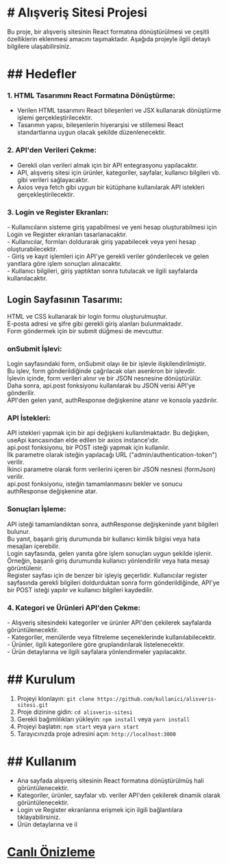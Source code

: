 <h1># Alışveriş Sitesi Projesi</h1>

Bu proje, bir alışveriş sitesinin React formatına dönüştürülmesi ve çeşitli özelliklerin eklenmesi amacını taşımaktadır. Aşağıda projeyle ilgili detaylı bilgilere ulaşabilirsiniz.

<h1>## Hedefler</h1>

<h3>1. HTML Tasarımını React Formatına Dönüştürme:</h3>

- Verilen HTML tasarımını React bileşenleri ve JSX kullanarak dönüştürme işlemi gerçekleştirilecektir.</br>
- Tasarımın yapısı, bileşenlerin hiyerarşisi ve stillemesi React standartlarına uygun olacak şekilde düzenlenecektir.</br>

<h3>2. API'den Verileri Çekme:</h3>

- Gerekli olan verileri almak için bir API entegrasyonu yapılacaktır.</br>
- API, alışveriş sitesi için ürünler, kategoriler, sayfalar, kullanıcı bilgileri vb. gibi verileri sağlayacaktır.</br>
- Axios veya fetch gibi uygun bir kütüphane kullanılarak API istekleri gerçekleştirilecektir.</br>

<h3>3. Login ve Register Ekranları:</h3>
   - Kullanıcıların sisteme giriş yapabilmesi ve yeni hesap oluşturabilmesi için Login ve Register ekranları tasarlanacaktır.</br>
   - Kullanıcılar, formları doldurarak giriş yapabilecek veya yeni hesap oluşturabilecektir.</br>
   - Giriş ve kayıt işlemleri için API'ye gerekli veriler gönderilecek ve gelen yanıtlara göre işlem sonuçları alınacaktır.</br>
   - Kullanıcı bilgileri, giriş yaptıktan sonra tutulacak ve ilgili sayfalarda kullanılacaktır.</br>

<h2>Login Sayfasının Tasarımı:</h2>

HTML ve CSS kullanarak bir login formu oluşturulmuştur.</br>
E-posta adresi ve şifre gibi gerekli giriş alanları bulunmaktadır.</br>
Form göndermek için bir submit düğmesi de mevcuttur.</br>

<h3>onSubmit İşlevi:</h3>

Login sayfasındaki form, onSubmit olayı ile bir işlevle ilişkilendirilmiştir.</br>
Bu işlev, form gönderildiğinde çağrılacak olan asenkron bir işlevdir.</br>
İşlevin içinde, form verileri alınır ve bir JSON nesnesine dönüştürülür.</br>
Daha sonra, api.post fonksiyonu kullanılarak bu JSON verisi API'ye gönderilir.</br>
API'den gelen yanıt, authResponse değişkenine atanır ve konsola yazdırılır.</br>

<h3>API İstekleri:</h3>

API istekleri yapmak için bir api değişkeni kullanılmaktadır. Bu değişken, useApi kancasından elde edilen bir axios instance'ıdır.</br>
api.post fonksiyonu, bir POST isteği yapmak için kullanılır.</br>
İlk parametre olarak isteğin yapılacağı URL ("admin/authentication-token") verilir.</br>
İkinci parametre olarak form verilerini içeren bir JSON nesnesi (formJson) verilir.</br>
api.post fonksiyonu, isteğin tamamlanmasını bekler ve sonucu authResponse değişkenine atar.</br>

<h3>Sonuçları İşleme:</h3>

API isteği tamamlandıktan sonra, authResponse değişkeninde yanıt bilgileri bulunur.</br>
Bu yanıt, başarılı giriş durumunda bir kullanıcı kimlik bilgisi veya hata mesajları içerebilir.</br>
Login sayfasında, gelen yanıta göre işlem sonuçları uygun şekilde işlenir. Örneğin, başarılı giriş durumunda kullanıcı yönlendirilir veya hata mesajı görüntülenir.</br>
Register sayfası için de benzer bir işleyiş geçerlidir. Kullanıcılar register sayfasında gerekli bilgileri doldurduktan sonra form gönderildiğinde, API'ye bir POST isteği yapılır ve kullanıcı bilgileri kaydedilir.</br>

<h3>4. Kategori ve Ürünleri API'den Çekme:</h3>
   - Alışveriş sitesindeki kategoriler ve ürünler API'den çekilerek sayfalarda görüntülenecektir.</br>
   - Kategoriler, menülerde veya filtreleme seçeneklerinde kullanılabilecektir.</br>
   - Ürünler, ilgili kategorilere göre gruplandırılarak listelenecektir.</br>
   - Ürün detaylarına ve ilgili sayfalara yönlendirmeler yapılacaktır.</br>

<h1>## Kurulum</h1>

1. Projeyi klonlayın: `git clone https://github.com/kullanici/alisveris-sitesi.git`</br>
2. Proje dizinine gidin: `cd alisveris-sitesi`</br>
3. Gerekli bağımlılıkları yükleyin: `npm install` veya `yarn install`</br>
4. Projeyi başlatın: `npm start` veya `yarn start`</br>
5. Tarayıcınızda proje adresini açın: `http://localhost:3000`</br>

<h1>## Kullanım</h1>

- Ana sayfada alışveriş sitesinin React formatına dönüştürülmüş hali görüntülenecektir.</br>
- Kategoriler, ürünler, sayfalar vb. veriler API'den çekilerek dinamik olarak görüntülenecektir.</br>
- Login ve Register ekranlarına erişmek için ilgili bağlantılara tıklayabilirsiniz.</br>
- Ürün detaylarına ve il

<a href=""><h1>Canlı Önizleme</h1></a>
<img src="" alt="">
